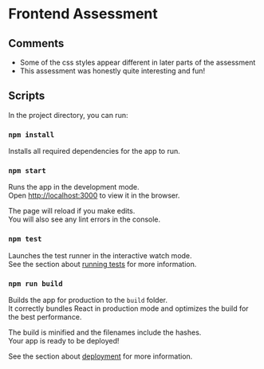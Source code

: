 # Frontend Assessment

## Comments

<!--
- In order to replicate the frontend application as close as possible, many paddings/margins were modified more than I'd prefer, in most cases. (ex. src/components/profile.css => '.profileDetailsExpanded' margin value) -->

- Some of the css styles appear different in later parts of the assessment
- This assessment was honestly quite interesting and fun!

## Scripts

In the project directory, you can run:

### `npm install`

Installs all required dependencies for the app to run.

### `npm start`

Runs the app in the development mode.\
Open [http://localhost:3000](http://localhost:3000) to view it in the browser.

The page will reload if you make edits.\
You will also see any lint errors in the console.

### `npm test`

Launches the test runner in the interactive watch mode.\
See the section about [running tests](https://facebook.github.io/create-react-app/docs/running-tests) for more information.

### `npm run build`

Builds the app for production to the `build` folder.\
It correctly bundles React in production mode and optimizes the build for the best performance.

The build is minified and the filenames include the hashes.\
Your app is ready to be deployed!

See the section about [deployment](https://facebook.github.io/create-react-app/docs/deployment) for more information.
